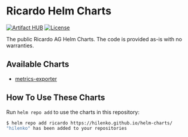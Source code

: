 # Ricardo Helm Charts

[![Artifact HUB](https://img.shields.io/endpoint?url=https://artifacthub.io/badge/repository/ricardo)](https://artifacthub.io/packages/search?repo=ricardo)
[![License](https://img.shields.io/github/license/ricardo-ch/helm-charts)](https://github.com/ricardo-ch/helm-charts/blob/main/LICENSE)

The public Ricardo AG Helm Charts. The code is provided as-is with no warranties.

## Available Charts

* [metrics-exporter](https://github.com/ricardo-ch/helm-charts/tree/main/charts/metrics-exporter)

## How To Use These Charts

Run `helm repo add` to use the charts in this repository:

```bash
$ helm repo add ricardo https://hilenko.github.io/helm-charts/
"hilenko" has been added to your repositories
```
